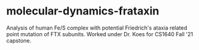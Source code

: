 # molecular-dynamics-frataxin
Analysis of human Fe/S complex with potential Friedrich's ataxia related point mutation of FTX subunits. Worked under Dr. Koes for CS1640 Fall '21 capstone. 
